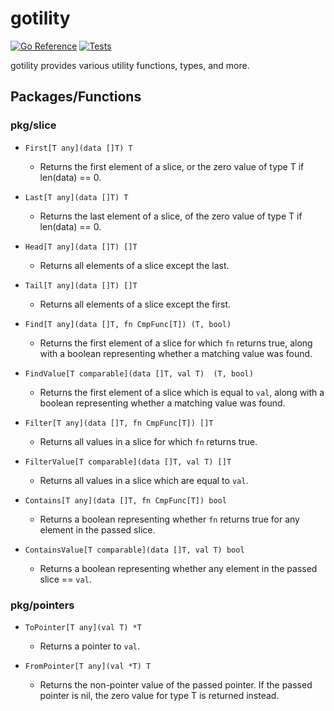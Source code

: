 # gotility

[![Go Reference](https://pkg.go.dev/badge/github.com/jalavosus/gotility.svg)](https://pkg.go.dev/github.com/jalavosus/gotility)
[![Tests](https://github.com/jalavosus/gotility/actions/workflows/test.yml/badge.svg)](https://github.com/jalavosus/gotility/actions/workflows/test.yml)

gotility provides various utility functions, types, and more. 

## Packages/Functions

### pkg/slice

- `First[T any](data []T) T`
  - Returns the first element of a slice, or the zero value of type T if len(data) == 0.

- `Last[T any](data []T) T`
  - Returns the last element of a slice, of the zero value of type T if len(data) == 0.

- `Head[T any](data []T) []T`
  - Returns all elements of a slice except the last.

- `Tail[T any](data []T) []T`
  - Returns all elements of a slice except the first.

- `Find[T any](data []T, fn CmpFunc[T]) (T, bool)`
  - Returns the first element of a slice for which `fn` returns true, along with a boolean representing whether a matching value was found.

- `FindValue[T comparable](data []T, val T)  (T, bool)`
  - Returns the first element of a slice which is equal to `val`, along with a boolean representing whether a matching value was found.

- `Filter[T any](data []T, fn CmpFunc[T]) []T`
  - Returns all values in a slice for which `fn` returns true.

- `FilterValue[T comparable](data []T, val T) []T`
  - Returns all values in a slice which are equal to `val`.

- `Contains[T any](data []T, fn CmpFunc[T]) bool`
  - Returns a boolean representing whether `fn` returns true for any element in the passed slice.

- `ContainsValue[T comparable](data []T, val T) bool`
  - Returns a boolean representing whether any element in the passed slice == `val`.

### pkg/pointers

- `ToPointer[T any](val T) *T`
  - Returns a pointer to `val`.

- `FromPointer[T any](val *T) T`
  - Returns the non-pointer value of the passed pointer. If the passed pointer is nil, the zero value for type T is returned instead.